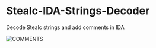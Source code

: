 # Stealc-IDA-Strings-Decoder
Decode Stealc strings and add comments in IDA

![COMMENTS](https://github.com/user-attachments/assets/a213de1a-05ff-4bf8-bb56-500179c59119)
